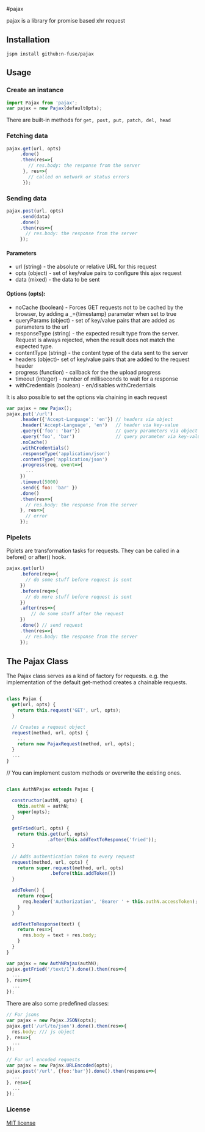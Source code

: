 #pajax

pajax is a library for promise based xhr request

## Installation
```
jspm install github:n-fuse/pajax
```

## Usage

### Create an instance

```javascript
import Pajax from 'pajax';
var pajax = new Pajax(defaultOpts);
```

There are built-in methods for `get, post, put, patch, del, head`

### Fetching data

```javascript
pajax.get(url, opts)
     .done()
     .then(res=>{
        // res.body: the response from the server
      }, res=>{
        // called on network or status errors
      });
```

### Sending data

```javascript
pajax.post(url, opts)
     .send(data)
     .done()
     .then(res=>{
       // res.body: the response from the server
     });
```

#### Parameters

- url (string) - the absolute or relative URL for this request
- opts (object) - set of key/value pairs to configure this ajax request
- data (mixed) - the data to be sent

#### Options (opts):

- noCache (boolean) - Forces GET requests not to be cached by the browser, by adding a _={timestamp} parameter when set to true
- queryParams (object) - set of key/value pairs that are added as parameters to the url
- responseType (string) - the expected result type from the server. Request is always rejected, when the result does not match the expected type.
- contentType (string) - the content type of the data sent to the server
- headers (object)- set of key/value pairs that are added to the request header
- progress (function) - callback for the the upload progress
- timeout (integer) - number of milliseconds to wait for a response
- withCredentials (boolean) - en/disables withCredentials


It is also possible to set the options via chaining in each request

```javascript
var pajax = new Pajax();
pajax.put('/url')
     .header({'Accept-Language': 'en'}) // headers via object
     .header('Accept-Language', 'en')   // header via key-value
     .query({'foo': 'bar'})             // query parameters via object
     .query('foo', 'bar')               // query parameter via key-value
     .noCache()
     .withCredentials()
     .responseType('application/json')
     .contentType('application/json')
     .progress(req, event=>{
       ...
     })
     .timeout(5000)
     .send({ foo: 'bar' })
     .done()
     .then(res=>{
       // res.body: the response from the server
     }, res=>{
       // error
     });
 ```

### Pipelets

Piplets are transformation tasks for requests.
They can be called in a before() or after() hook.

```javascript
pajax.get(url)
     .before(req=>{
       // do some stuff before request is sent
     })
     .before(req=>{
       // do more stuff before request is sent
     })
     .after(res=>{
         // do some stuff after the request
     })
     .done() // send request
     .then(res=>{
       // res.body: the response from the server
     });
```

## The Pajax Class

The Pajax class serves as a kind of factory for requests.
e.g. the implementation of the default get-method creates a chainable requests.

``` javascript

class Pajax {
  get(url, opts) {
    return this.request('GET', url, opts);
  }

  // Creates a request object
  request(method, url, opts) {
    ...
    return new PajaxRequest(method, url, opts);
  }
  ...
}

```

// You can implement custom methods or overwrite the existing ones.
```javascript

class AuthNPajax extends Pajax {

  constructor(authN, opts) {
    this.authN = authN;
    super(opts);
  }

  getFried(url, opts) {
    return this.get(url, opts)
               .after(this.addTextToResponse('fried'));
  }

  // Adds authentication token to every request
  request(method, url, opts) {
    return super.request(method, url, opts)
                .before(this.addToken())
  }

  addToken() {
    return req=>{
      req.header('Authorization', 'Bearer ' + this.authN.accessToken);
    }
  }

  addTextToResponse(text) {
    return res=>{
      res.body = text + res.body;
    }
  }
}

var pajax = new AuthNPajax(authN);
pajax.getFried('/text/1').done().then(res=>{
  ...
}, res=>{
  ...
});
```

There are also some predefined classes:

```javascript
// For jsons
var pajax = new Pajax.JSON(opts);
pajax.get('/url/to/json').done().then(res=>{
  res.body; /// js object
}, res=>{
  ...
});
```

```javascript
// For url encoded requests
var pajax = new Pajax.URLEncoded(opts);
pajax.post('/url', {foo:'bar'}).done().then(response=>{
  ...
}, res=>{
  ...
});
```

### License

[MIT license](LICENSE.txt)
